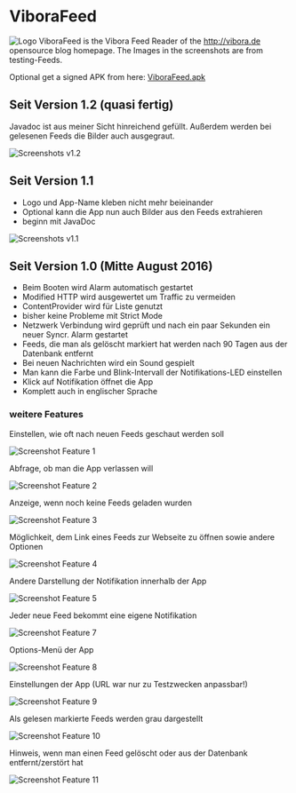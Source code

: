 # ViboraFeed

![Logo](app/src/main/res/mipmap-mdpi/ic_launcher.png) ViboraFeed is the Vibora Feed Reader of the http://vibora.de opensource blog homepage.
The Images in the screenshots are from testing-Feeds.

Optional get a signed APK from here: [ViboraFeed.apk](https://github.com/no-go/ViboraFeed/blob/master/app/app-release.apk?raw=true)

## Seit Version 1.2 (quasi fertig)

Javadoc ist aus meiner Sicht hinreichend gefüllt. Außerdem werden bei gelesenen Feeds die Bilder auch ausgegraut.

![Screenshots v1.2](img/v12.jpg)

## Seit Version 1.1

- Logo und App-Name kleben nicht mehr beieinander
- Optional kann die App nun auch Bilder aus den Feeds extrahieren
- beginn mit JavaDoc

![Screenshots v1.1](img/v11.jpg)

## Seit Version 1.0 (Mitte August 2016)

- Beim Booten wird Alarm automatisch gestartet
- Modified HTTP wird ausgewertet um Traffic zu vermeiden
- ContentProvider wird für Liste genutzt
- bisher keine Probleme mit Strict Mode
- Netzwerk Verbindung wird geprüft und nach ein paar Sekunden ein neuer Syncr. Alarm gestartet
- Feeds, die man als gelöscht markiert hat werden nach 90 Tagen aus der Datenbank entfernt
- Bei neuen Nachrichten wird ein Sound gespielt
- Man kann die Farbe und Blink-Intervall der Notifikations-LED einstellen
- Klick auf Notifikation öffnet die App
- Komplett auch in englischer Sprache

### weitere Features

Einstellen, wie oft nach neuen Feeds geschaut werden soll

![Screenshot Feature 1](img/feature_alarmmanager-sync-intervall.jpg)

Abfrage, ob man die App verlassen will

![Screenshot Feature 2](img/feature_dialog.jpg)

Anzeige, wenn noch keine Feeds geladen wurden

![Screenshot Feature 3](img/feature_empty.jpg)

Möglichkeit, dem Link eines Feeds zur Webseite zu öffnen sowie andere Optionen

![Screenshot Feature 4](img/feature_feed-context-menu.jpg)

Andere Darstellung der Notifikation innerhalb der App

![Screenshot Feature 5](img/feature_inApp-Notifications.jpg)

Jeder neue Feed bekommt eine eigene Notifikation

![Screenshot Feature 7](img/feature_notifications.jpg)

Options-Menü der App

![Screenshot Feature 8](img/feature_options.jpg)

Einstellungen der App (URL war nur zu Testzwecken anpassbar!)

![Screenshot Feature 9](img/feature_preferences.jpg)

Als gelesen markierte Feeds werden grau dargestellt

![Screenshot Feature 10](img/feature_readed.jpg)

Hinweis, wenn man einen Feed gelöscht oder aus der Datenbank entfernt/zerstört hat

![Screenshot Feature 11](img/feature_toast.jpg)
